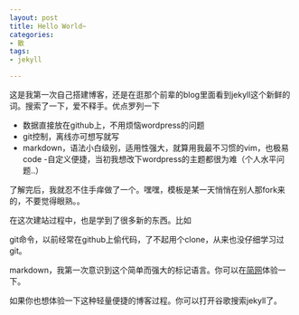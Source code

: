 ```yaml
---
layout: post
title: Hello World~
categories:
- 散
tags:
- jekyll

---
```


   这是我第一次自己搭建博客，还是在逛那个前辈的blog里面看到jekyll这个新鲜的词。搜索了一下，爱不释手。优点罗列一下
   
 >  
 - 数据直接放在github上，不用烦恼wordpress的问题
 - git控制，离线亦可想写就写
 - markdown，语法小白级别，适用性强大，就算用我最不习惯的vim，也极易code
 -自定义便捷，当初我想改下wordpress的主题都很为难（个人水平问题..）

  了解完后，我就忍不住手痒做了一个。嘿嘿，模板是某一天悄悄在别人那fork来的，不要觉得眼熟。。
    
在这次建站过程中，也是学到了很多新的东西。比如

  git命令，以前经常在github上偷代码，了不起用个clone，从来也没仔细学习过git。
    
  markdown，我第一次意识到这个简单而强大的标记语言。你可以在[简网](http://jianshu.io/)体验一下。
    
  如果你也想体验一下这种轻量便捷的博客过程。你可以打开谷歌搜索jekyll了。
